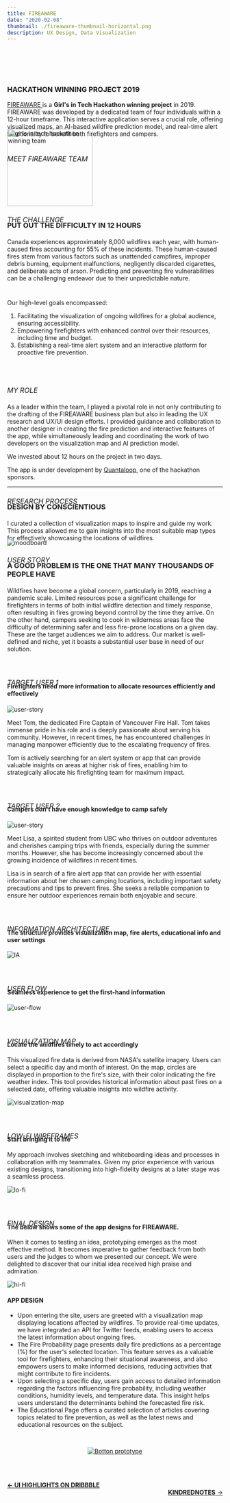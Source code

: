 ```yaml
---
title: FIREAWARE
date: "2020-02-08"
thumbnail: ./fireaware-thumbnail-horizontal.png
description: UX Design, Data Visualization
---
```


<h3 style="margin-top:100px; text-transform:uppercase">
Hackathon Winning Project 2019
</h3>

<p style="margin-bottom:40px">
<a href="https://devpost.com/software/girls_in_tech_vancouver">FIREAWARE </a>is a <b>Girl's in Tech Hackathon winning project</b> in 2019. FIREAWARE was developed by a dedicated team of four individuals within a 12-hour timeframe. This interactive application serves a crucial role, offering visualized maps, an AI-based wildfire prediction model, and real-time alert functionality to benefit both firefighters and campers.

</p>

<h6 style="font-size:16px; margin-bottom:-80px; text-transform:uppercase">
Meet FIREAWARE team </h6>

<body>
      <img src="./fireaware-team.jpg" alt="girls in tech hackathon winning team" width="200"
         height="180">
</body>

<h6 style=" font-size: 16px; margin-bottom:-30px; text-transform:uppercase">
The Challenge </h6>

<h3 style="margin-bottom:20px; text-transform:uppercase">
Put out the difficulty in 12 Hours </h3>

<p style="margin-bottom:40px">
Canada experiences approximately 8,000 wildfires each year, with human-caused fires accounting for 55% of these incidents. These human-caused fires stem from various factors such as unattended campfires, improper debris burning, equipment malfunctions, negligently discarded cigarettes, and deliberate acts of arson. Predicting and preventing fire vulnerabilities can be a challenging endeavor due to their unpredictable nature.

Our high-level goals encompassed:

1. Facilitating the visualization of ongoing wildfires for a global audience, ensuring accessibility.
2. Empowering firefighters with enhanced control over their resources, including time and budget.
3. Establishing a real-time alert system and an interactive platform for proactive fire prevention.
   </p>
   </br>
   </br>

<h6 style="font-size: 16px; margin-bottom:20px; text-transform:uppercase">
My role 
</h6>

As a leader within the team, I played a pivotal role in not only contributing to the drafting of the FIREAWARE business plan but also in leading the UX research and UX/UI design efforts. I provided guidance and collaboration to another designer in creating the fire prediction and interactive features of the app, while simultaneously leading and coordinating the work of two developers on the visualization map and AI prediction model.

We invested about 12 hours on the project in two days.

The app is under development by <a href="https://quantaloop.com/"> Quantaloop</a>, one of the hackathon sponsors.

---

<h6 style=" font-size: 16px; margin-bottom:-30px; text-transform:uppercase">
Research Process </h6>

<h3 style="margin-bottom:20px; text-transform:uppercase">
Design by conscientious </h3>

I curated a collection of visualization maps to inspire and guide my work. This process allowed me to gain insights into the most suitable map types for effectively showcasing the locations of wildfires.

<div style="margin-bottom:20px; margin-top:-20px" class="kg-card kg-image-card kg-width-full">

![moodboard](./fireaware1.png)

</div>

<h6 style=" font-size: 16px; margin-bottom:-30px; text-transform:uppercase">
User story </h6>

<h3 style="margin-bottom:20px; text-transform:uppercase">
A good problem is the one that many thousands of people have </h3>

Wildfires have become a global concern, particularly in 2019, reaching a pandemic scale. Limited resources pose a significant challenge for firefighters in terms of both initial wildfire detection and timely response, often resulting in fires growing beyond control by the time they arrive. On the other hand, campers seeking to cook in wilderness areas face the difficulty of determining safer and less fire-prone locations on a given day. These are the target audiences we aim to address. Our market is well-defined and niche, yet it boasts a substantial user base in need of our solution.

<h6 style=" font-size: 16px; margin-bottom:-30px; margin-top:60px; text-transform:uppercase">
Target User 1</h6>

<h4 style="margin-bottom:20px">
Firefighters need more information to allocate resources efficiently and effectively</h4>

<div class="margin-top:-80px; kg-card kg-image-card kg-width-full">

![user-story](./fireaware2.png)

</div>

Meet Tom, the dedicated Fire Captain of Vancouver Fire Hall. Tom takes immense pride in his role and is deeply passionate about serving his community. However, in recent times, he has encountered challenges in managing manpower efficiently due to the escalating frequency of fires. 

Tom is actively searching for an alert system or app that can provide valuable insights on areas at higher risk of fires, enabling him to strategically allocate his firefighting team for maximum impact.

<h6 style=" font-size: 16px; margin-bottom:-30px; margin-top:60px; text-transform:uppercase">
Target User 2</h6>

<h4 style="margin-bottom:20px">
Campers don't have enough knowledge to camp safely</h4>

<div class="margin-top:-20px; kg-card kg-image-card kg-width-full">

![user-story](./fireaware3.png)

</div>

Meet Lisa, a spirited student from UBC who thrives on outdoor adventures and cherishes camping trips with friends, especially during the summer months. However, she has become increasingly concerned about the growing incidence of wildfires in recent times. 

Lisa is in search of a fire alert app that can provide her with essential information about her chosen camping locations, including important safety precautions and tips to prevent fires. She seeks a reliable companion to ensure her outdoor experiences remain both enjoyable and secure.

<h6 style=" font-size: 16px; margin-bottom:-30px; margin-top:60px; text-transform:uppercase">
Information Architecture</h6>

#### The structure provides visualization map, fire alerts, educational info and user settings

<div class="kg-card kg-image-card kg-width-full">

![IA](./fireaware4.png)

</div>

<h6 style=" font-size: 16px; margin-bottom:-30px; margin-top:60px; text-transform:uppercase">
user flow</h6>

#### Seamless experience to get the first-hand information

<div class="kg-card kg-image-card kg-width-full">

![user-flow](./fireaware5.png)

</div>

<h6 style=" font-size: 16px; margin-bottom:-30px; margin-top:60px; text-transform:uppercase">
VISUALIZATION MAP</h6>

#### Locate the wildfires timely to act accordingly

This visualized fire data is derived from NASA's satellite imagery. Users can select a specific day and month of interest. On the map, circles are displayed in proportion to the fire's size, with their color indicating the fire weather index. This tool provides historical information about past fires on a selected date, offering valuable insights into wildfire activity.

<div class="kg-card kg-image-card kg-width-full">

![visualization-map](./fireaware7.png)

</div>

<h6 style=" font-size: 16px; margin-bottom:-30px; margin-top:60px; text-transform:uppercase">
Low-Fi wireframes</h6>

#### Start bringing it to life

My approach involves sketching and whiteboarding ideas and processes in collaboration with my teammates. Given my prior experience with various existing designs, transitioning into high-fidelity designs at a later stage was a seamless process.

<div class="kg-card kg-image-card kg-width-full">

![lo-fi](./fireaware6.png)

</div>

<h6 style=" font-size: 16px; margin-bottom:-30px; margin-top:60px; text-transform:uppercase">
Final design</h6>

#### The below shows some of the app designs for FIREAWARE.

When it comes to testing an idea, prototyping emerges as the most effective method. It becomes imperative to gather feedback from both users and the judges to whom we presented our concept. We were delighted to discover that our initial idea received high praise and admiration.

<div class="kg-card kg-image-card kg-width-full">

![hi-fi](./fireaware9.png)

</div>

#### APP DESIGN

- Upon entering the site, users are greeted with a visualization map displaying locations affected by wildfires. To provide real-time updates, we have integrated an API for Twitter feeds, enabling users to access the latest information about ongoing fires.
- The Fire Probability page presents daily fire predictions as a percentage (%) for the user's selected location. This feature serves as a valuable tool for firefighters, enhancing their situational awareness, and also empowers users to make informed decisions, reducing activities that might contribute to fire incidents.
- Upon selecting a specific day, users gain access to detailed information regarding the factors influencing fire probability, including weather conditions, humidity levels, and temperature data. This insight helps users understand the determinants behind the forecasted fire risk.
- The Educational Page offers a curated selection of articles covering topics related to fire prevention, as well as the latest news and educational resources on the subject.

<br/>

<a href="https://invis.io/RKW1VR5YQX6" align="center" target="_blank">

![Botton prototype](./view-the-prototype.svg)

</a>

<br/><br/>

<div style="text-align-last:start;">
  <a href='/dribbble-hightlight'>
    <b>&#8592; UI HIGHLIGHTS ON DRIBBBLE</b>
  </a>
</div>


<div style=text-align-last:end>
  
<a href='/kindrednotes'>
       <b>KINDREDNOTES</b> &#8594; 
      </a>
</div>
